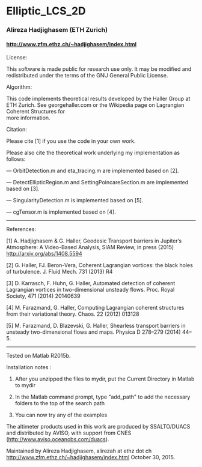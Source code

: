 # Elliptic_LCS_2D
### Alireza Hadjighasem (ETH Zurich) 
#### http://www.zfm.ethz.ch/~hadjighasem/index.html


License:

This software is made public for research use only. It may be modified and redistributed
under the terms of the GNU General Public License. 

Algorithm:

This code implements theoretical results developed by the Haller Group at ETH Zurich. 
See georgehaller.com or the Wikipedia page on Lagrangian Coherent Structures for  
more information. 

Citation:

Please cite [1] if you use the code in your own work.

Please also cite the theoretical work underlying my implementation  as follows:

— OrbitDetection.m and eta_tracing.m are implemented based on [2].

— DetectEllipticRegion.m and SettingPoincareSection.m are implemented based on [3]. 

— SingularityDetection.m is implemented based on [5]. 

— cgTensor.m is implemented based on [4].

----------------------------------------------------------------------------- 
References:

[1] A. Hadjighasem & G. Haller, Geodesic Transport barriers in Jupiter’s
    Atmosphere: A Video-Based Analysis, SIAM Review, in press (2015)
    http://arxiv.org/abs/1408.5594

[2] G. Haller, FJ. Beron-Vera, Coherent Lagrangian vortices: the black
    holes of turbulence.  J. Fluid Mech. 731 (2013) R4

[3] D. Karrasch, F. Huhn, G. Haller, Automated detection of coherent
    Lagrangian vortices in two-dimensional unsteady flows. 
    Proc. Royal Society, 471 (2014) 20140639

[4] M. Farazmand, G. Haller, Computing Lagrangian coherent structures
    from their variational theory. Chaos. 22 (2012) 013128 

[5] M. Farazmand, D. Blazevski, G. Haller, Shearless transport barriers
    in unsteady two-dimensional flows and maps. 
    Physica D 278–279 (2014) 44–5.

-----------------------------------------------------------------------------

Tested on Matlab R2015b.

Installation notes :

1) After you unzipped the files to mydir, 
   put the Current Directory in Matlab to mydir

2) In the Matlab command prompt,
   type "add_path" to add the necessary folders to the top of the search path

3) You can now try any of the examples

The altimeter products used in this work are produced by SSALTO/DUACS and distributed by AVISO, 
with support from CNES (http://www.aviso.oceanobs.com/duacs). 

Maintained by Alireza Hadjighasem,
alirezah at ethz dot ch
http://www.zfm.ethz.ch/~hadjighasem/index.html
October 30, 2015.
